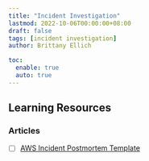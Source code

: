 ```yaml
---
title: "Incident Investigation"
lastmod: 2022-10-06T00:00:00+08:00
draft: false
tags: [incident investigation]
author: Brittany Ellich

toc:
  enable: true
  auto: true
---
```


## Learning Resources

### Articles

* [ ] [AWS Incident Postmortem Template](https://medium.com/the-cloud-architect/incident-postmortem-template-7b0e0a04f7a8)
